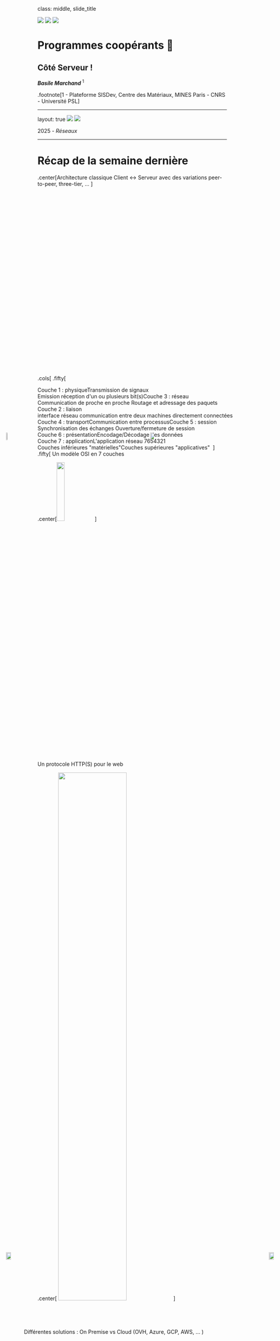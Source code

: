class: middle, slide_title

<img class="slide_title_mpt" src="static/media/logos/logo_mines_paris.png">
<img class="slide_title_cnrs" src="static/media/logos/logo_cnrs.jpg">

<!-- <img class="slide_title_armines" src="static/media/logos/logo_armines.jpg"> -->
<img class="left_panel" src="static/media/logos/mines_paris_lampe.png">

# Programmes coopérants 🚀

## Côté Serveur !

<p> <strong><i>Basile Marchand</i></strong><sup> 1</sup></p>

.footnote[1 - Plateforme SISDev, Centre des Matériaux, MINES Paris - CNRS - Université PSL]

---

layout: true
<img class="slide_header_mpt" src="static/media/logos/logo_mines_paris.png">
<img class="slide_header_cnrs" src="static/media/logos/logo_cnrs.jpg">

<!-- <img class="slide_header_armines" src="static/media/logos/logo_armines.jpg"> -->

<div class="slide_footer">
    <div class="wrap">
        <span>2025 - <i> Réseaux </i>  </span>
    </div>
</div>

---

# Récap de la semaine dernière

.center[Architecture classique Client <-> Serveur avec des variations peer-to-peer, three-tier, ... ]

.cols[
.fifty[
<svg version="1.1" xmlns="http://www.w3.org/2000/svg" viewBox="0 0 1188.9763249545028 1606.6407791513025" height="500">

  <!-- svg-source:excalidraw -->

  <defs>
    <style class="style-fonts">
      @font-face {
        font-family: "Virgil";
        src: url("https://excalidraw.com/Virgil.woff2");
      }
      @font-face {
        font-family: "Cascadia";
        src: url("https://excalidraw.com/Cascadia.woff2");
      }
    </style>
  </defs>
  <rect x="0" y="0" width="1188.9763249545028" height="1606.6407791513025" fill="#ffffff"></rect><g stroke-linecap="round" transform="translate(10 10) rotate(0 581.5030339661319 334.33439324541473)"><path d="M32 0 M32 0 C290.86 6, 548.72 6.44, 1131.01 0 M1131.01 0 C1151.03 2.67, 1166.35 14.3, 1163.01 32 M1163.01 32 C1159.95 181.96, 1161.7 336.03, 1163.01 636.67 M1163.01 636.67 C1164.4 657, 1148.6 669.24, 1131.01 668.67 M1131.01 668.67 C705.86 675.47, 284.52 672.94, 32 668.67 M32 668.67 C8.91 665.02, 1.11 658.37, 0 636.67 M0 636.67 C-0.99 410.64, -1.41 188.43, 0 32 M0 32 C2.07 8.31, 8.4 1.13, 32 0" stroke="#e67700" stroke-width="4.5" fill="none" stroke-dasharray="8 12"></path></g><g stroke-linecap="round" transform="translate(200.4341160350998 48.34475720453929) rotate(0 457.49996185302734 96.99997901916504)"><path d="M1.43 1.06 C267.01 3.67, 532.68 3.22, 915.61 -0.07 M0.67 0.33 C339.03 -2.79, 678.03 -4.05, 915.63 0.59 M911.98 -1.35 C919.73 75.86, 919.83 152.79, 916.04 191.34 M914.4 1.87 C914.43 71.39, 913.45 143.45, 914.7 192.1 M914.95 192.48 C585.72 190.6, 253.68 192.01, 0.49 195.02 M914.21 194.16 C720.89 194.89, 528.22 194.1, -0.45 194.37 M1.41 192.99 C-4.47 145.03, -4.66 100.45, -2.65 -1.01 M1.98 193.12 C2.44 123.31, 3.96 50.78, -0.57 -0.3" stroke="#e67700" stroke-width="2" fill="none"></path></g><g transform="translate(300.50471921939106 77.89198009091706) rotate(0 166.5 22.5)"><text x="0" y="32" font-family="Virgil, Segoe UI Emoji" font-size="36px" fill="#e67700" text-anchor="start" style="white-space: pre;" direction="ltr">Couche 1 : physique</text></g><g transform="translate(277.43414655267793 137.84477627802562) rotate(0 288 35)"><text x="0" y="25" font-family="Virgil, Segoe UI Emoji" font-size="28px" fill="#e67700" text-anchor="start" style="white-space: pre;" direction="ltr">Transmission de signaux</text><text x="0" y="60" font-family="Virgil, Segoe UI Emoji" font-size="28px" fill="#e67700" text-anchor="start" style="white-space: pre;" direction="ltr">Emission réception d'un ou plusieurs bit(s)</text></g><g stroke-linecap="round" transform="translate(209.22831059332316 475.0464711832542) rotate(0 457.49996185302734 96.99997901916504)"><path d="M-0.85 1.05 C327.35 4.33, 651.57 3.91, 916.23 0.62 M0.7 0.73 C299.3 3.75, 597.81 2.67, 915.56 -0.39 M911.27 0.95 C909.33 57.04, 911.78 118.3, 912.89 191.84 M916.59 1.41 C917.25 56.95, 917.92 117.18, 914.64 194.83 M916.03 193.66 C731.52 201.62, 546.11 200.04, -0.29 194.26 M914.71 194.48 C612.22 186.49, 309.89 187.07, 0.03 193.72 M1.45 191.4 C3.87 156.73, -0.95 115.88, -1.96 -1.99 M1.41 195.62 C-0.51 122.2, -1.09 47.7, 1.3 1.95" stroke="#e67700" stroke-width="2" fill="none"></path></g><g transform="translate(309.2989137776142 504.5936940696324) rotate(0 165 22.5)"><text x="0" y="32" font-family="Virgil, Segoe UI Emoji" font-size="36px" fill="#e67700" text-anchor="start" style="white-space: pre;" direction="ltr">Couche 3 : réseau</text></g><g transform="translate(286.2283411109013 564.5464902567405) rotate(0 250 35)"><text x="0" y="25" font-family="Virgil, Segoe UI Emoji" font-size="28px" fill="#e67700" text-anchor="start" style="white-space: pre;" direction="ltr">Communication de proche en proche </text><text x="0" y="60" font-family="Virgil, Segoe UI Emoji" font-size="28px" fill="#e67700" text-anchor="start" style="white-space: pre;" direction="ltr">Routage et adressage des paquets</text></g><g stroke-linecap="round" transform="translate(202.06400216663496 262.50532119152695) rotate(0 457.49996185302734 96.99997901916504)"><path d="M-0.77 -1.31 C275.29 -0.14, 547.4 -0.83, 916.22 -0.39 M-0.06 -0.79 C280.02 -5.34, 559.58 -5.88, 914.95 -0.64 M912.88 1.99 C914.91 39.77, 911.32 80.02, 917.41 191.34 M916.84 -1.16 C917.75 41.14, 916.1 81.11, 916.58 194.64 M916.27 193.28 C724.55 191.36, 532.33 189.42, -0.1 193.91 M915.1 194.14 C729.54 194.82, 543.56 195.13, 0.1 194.28 M-2.98 190.46 C-2.68 133.63, -4.52 76.24, 2.03 -0.43 M1.11 193.94 C-3.59 134.57, -2.01 72.83, -1.07 -0.06" stroke="#e67700" stroke-width="2" fill="none"></path></g><g transform="translate(302.134605350926 292.05254407790426) rotate(0 157.5 22.5)"><text x="0" y="32" font-family="Virgil, Segoe UI Emoji" font-size="36px" fill="#e67700" text-anchor="start" style="white-space: pre;" direction="ltr">Couche 2 : liaison</text></g><g transform="translate(279.0640326842131 352.0053402650133) rotate(0 404.5 35)"><text x="0" y="25" font-family="Virgil, Segoe UI Emoji" font-size="28px" fill="#e67700" text-anchor="start" style="white-space: pre;" direction="ltr">interface réseau </text><text x="0" y="60" font-family="Virgil, Segoe UI Emoji" font-size="28px" fill="#e67700" text-anchor="start" style="white-space: pre;" direction="ltr">communication entre deux machines directement connectées</text></g><g stroke-linecap="round" transform="translate(211.6164134022183 699.5281352194611) rotate(0 457.49996185302734 96.99997901916504)"><path d="M0.43 0.1 C321.36 1.32, 640.33 1.68, 916.26 0.01 M0.58 0.08 C205.25 -4, 409.72 -3.04, 915.04 -0.33 M912.45 -3.05 C910.78 55.22, 909.88 104.08, 917.02 196.11 M916.17 0.37 C913.46 57.85, 914.36 117.05, 916.4 193.62 M913.43 194.28 C596.71 190.07, 280.34 189.25, 0.33 195.15 M915.71 194.36 C556.82 197.44, 199.96 196.28, 0.19 194.16 M-3.41 190.65 C-5.91 118.29, -3 43.15, -2.67 -0.66 M-1.55 195.76 C3.89 149.11, 3.5 105.43, 0.43 0.5" stroke="#1864ab" stroke-width="2" fill="none"></path></g><g transform="translate(311.68701658650934 729.0753581058393) rotate(0 188.5 22.5)"><text x="0" y="32" font-family="Virgil, Segoe UI Emoji" font-size="36px" fill="#1864ab" text-anchor="start" style="white-space: pre;" direction="ltr">Couche 4 : transport</text></g><g transform="translate(288.61644391979644 789.0281542929474) rotate(0 210.5 17.5)"><text x="0" y="25" font-family="Virgil, Segoe UI Emoji" font-size="28px" fill="#1864ab" text-anchor="start" style="white-space: pre;" direction="ltr">Communication entre processus</text></g><g stroke-linecap="round" transform="translate(209.22831059332248 928.7860048734606) rotate(0 457.49996185302734 96.99997901916504)"><path d="M-1.25 -0.42 C279.44 -6.38, 556.57 -5.12, 914.57 1.03 M0.1 0.73 C250.82 6.12, 502.49 5.06, 915.32 -0.76 M912.1 -2.18 C918.67 47.85, 914.92 96.93, 913 194.53 M913.07 1.59 C913.84 53.11, 913.08 103.79, 914.87 194.94 M914.62 193.94 C569.79 187.67, 226.6 187.19, -0.76 194.66 M915.47 194.43 C676.73 201.08, 437.31 200.35, -0.28 194.11 M2.94 193.6 C3.58 140.4, 4.15 81.64, 1.58 0.38 M-0.6 194.52 C3.86 119.13, 3.11 43.75, -1.15 1.4" stroke="#1864ab" stroke-width="2" fill="none"></path></g><g transform="translate(309.2989137776135 958.333227759837) rotate(0 164.5 22.5)"><text x="0" y="32" font-family="Virgil, Segoe UI Emoji" font-size="36px" fill="#1864ab" text-anchor="start" style="white-space: pre;" direction="ltr">Couche 5 : session</text></g><g transform="translate(286.2283411109006 1018.2860239469469) rotate(0 220.5 35)"><text x="0" y="25" font-family="Virgil, Segoe UI Emoji" font-size="28px" fill="#1864ab" text-anchor="start" style="white-space: pre;" direction="ltr">Synchronisation des échanges </text><text x="0" y="60" font-family="Virgil, Segoe UI Emoji" font-size="28px" fill="#1864ab" text-anchor="start" style="white-space: pre;" direction="ltr">Ouverture/fermeture de session</text></g><g stroke-linecap="round" transform="translate(211.61641340221854 1158.0438745274591) rotate(0 457.49996185302734 96.99997901916504)"><path d="M-1 0.58 C311.01 7.45, 624.94 6.48, 915.34 -0.91 M-0.37 0.35 C331.9 4.14, 663.17 3.82, 915.32 -0.37 M918.54 -2.07 C915.57 77.47, 912.33 150.64, 917.61 197.61 M914.45 1.33 C918.32 54.33, 915.92 106.67, 916.04 194.91 M915.37 193.85 C705.89 199.87, 497.82 201.93, 0.75 193.14 M914.23 194.48 C652.16 193.04, 389.53 193.6, 0.06 193.34 M1.78 197.18 C-2.73 122.93, -6.19 55.96, 0.92 -3.03 M-0.16 192.67 C-3.3 149.46, -1.72 103.32, -1.03 0.69" stroke="#1864ab" stroke-width="2" fill="none"></path></g><g transform="translate(311.68701658650957 1187.5910974138355) rotate(0 214 22.5)"><text x="0" y="32" font-family="Virgil, Segoe UI Emoji" font-size="36px" fill="#1864ab" text-anchor="start" style="white-space: pre;" direction="ltr">Couche 6 : présentation</text></g><g transform="translate(288.61644391979667 1247.5438936009455) rotate(0 227 17.5)"><text x="0" y="25" font-family="Virgil, Segoe UI Emoji" font-size="28px" fill="#1864ab" text-anchor="start" style="white-space: pre;" direction="ltr">Encodage/Décodage des données</text></g><g stroke-linecap="round" transform="translate(214.00451621111415 1383.4894570844876) rotate(0 457.49996185302734 96.99997901916504)"><path d="M-1.16 0.02 C313.55 5.46, 628.86 6.35, 914.4 -0.12 M0.72 -0.61 C356.65 -5.67, 711.49 -5.4, 915.07 -0.35 M917.94 -1.76 C912.09 61.4, 914.26 129.85, 916.13 194.02 M914.16 -1.9 C910.61 43.66, 913 89.76, 914.86 195.94 M914.59 192.58 C644.97 192.65, 374.7 193.87, 1.03 193.77 M915.43 194.36 C635.92 191.57, 358.55 191.56, -0.18 194.45 M3.4 190.74 C1.12 153.11, 4.66 109.49, 0.92 2.06 M-1.04 195.84 C3.46 131.09, 1.09 64.96, 1.75 1.55" stroke="#1864ab" stroke-width="2" fill="none"></path></g><g transform="translate(314.0751193954052 1413.036679970864) rotate(0 193.5 22.5)"><text x="0" y="32" font-family="Virgil, Segoe UI Emoji" font-size="36px" fill="#1864ab" text-anchor="start" style="white-space: pre;" direction="ltr">Couche 7 : application</text></g><g transform="translate(291.0045467286923 1472.989476157974) rotate(0 146 17.5)"><text x="0" y="25" font-family="Virgil, Segoe UI Emoji" font-size="28px" fill="#1864ab" text-anchor="start" style="white-space: pre;" direction="ltr">L'application réseau </text></g><g stroke-linecap="round" transform="translate(1016.7123606947414 1435.697376910803) rotate(0 44.71341429421955 38.20964494233294)"><path d="M57.35 7.02 L87.94 41.64 L74.41 46.36 L48.47 73.57 L14.83 45.85 L2.78 40.8 L6.48 28.95 L40.45 5.89 L43.2 1.31 L57.41 8.64" stroke="none" stroke-width="0" fill="#228be6"></path><path d="M56.25 9.75 M56.25 9.75 C65.3 16.01, 66.95 23.63, 78.18 29.25 M56.25 9.75 C63.38 14.73, 69.16 19.69, 78.18 29.25 M78.18 29.25 C85.59 40.83, 88.07 41.2, 78.18 48.75 M78.18 29.25 C88.31 40.15, 89.24 35.3, 78.18 48.75 M78.18 48.75 C67.52 52.94, 64.68 60.82, 56.25 66.67 M78.18 48.75 C71.62 54.77, 68.54 56.97, 56.25 66.67 M56.25 66.67 C47.86 72.96, 45.02 78.85, 33.75 66.67 M56.25 66.67 C41.65 79.21, 40.66 73.49, 33.75 66.67 M33.75 66.67 C29.46 59.39, 18.08 55.42, 11.25 48.75 M33.75 66.67 C23.72 61.12, 16.97 54.28, 11.25 48.75 M11.25 48.75 C-0.21 37, -2.87 39.46, 11.25 29.25 M11.25 48.75 C-4.29 37.66, 3.44 39.48, 11.25 29.25 M11.25 29.25 C18.4 22.38, 26.08 21.93, 33.75 9.75 M11.25 29.25 C16.83 23.52, 21.89 19.94, 33.75 9.75 M33.75 9.75 C41.63 0.71, 47.29 -1.82, 56.25 9.75 M33.75 9.75 C44.42 4.02, 46.93 2.66, 56.25 9.75" stroke="#1864ab" stroke-width="4" fill="none"></path></g><g transform="translate(1053.885295333876 1447.0384722005042) rotate(0 12.595744680851112 27.57446808510622)"><text x="0" y="39.148936170212785" font-family="Virgil, Segoe UI Emoji" font-size="44.02194635353149px" fill="#fff" text-anchor="start" style="white-space: pre;" direction="ltr">7</text></g><g stroke-linecap="round" transform="translate(1018.4399244288361 1211.2157128745953) rotate(0 44.71341429421955 38.20964494233294)"><path d="M58.68 13.02 L87.69 39.73 L74.96 45.84 L47.84 74.12 L10.65 49.52 L4.32 40.02 L6.62 34.52 L43.7 2.97 L45.7 1.47 L58.92 5.79" stroke="none" stroke-width="0" fill="#228be6"></path><path d="M56.25 9.75 M56.25 9.75 C59.53 13.18, 70.16 23.07, 78.18 29.25 M56.25 9.75 C64.11 14.75, 67.26 22.15, 78.18 29.25 M78.18 29.25 C89.62 40.3, 88.09 41.87, 78.18 48.75 M78.18 29.25 C92.93 39.65, 88.85 42.77, 78.18 48.75 M78.18 48.75 C69.94 52.98, 65.23 58.66, 56.25 66.67 M78.18 48.75 C69.29 56.31, 62.1 62.19, 56.25 66.67 M56.25 66.67 C42.56 77.74, 43.22 73.89, 33.75 66.67 M56.25 66.67 C43.47 75.88, 41.2 75.04, 33.75 66.67 M33.75 66.67 C30.21 63.8, 22.94 55.49, 11.25 48.75 M33.75 66.67 C25.64 62.55, 19.88 56.69, 11.25 48.75 M11.25 48.75 C0.84 35.6, 3.81 40.75, 11.25 29.25 M11.25 48.75 C-4.22 39.87, -0.2 42.75, 11.25 29.25 M11.25 29.25 C14.38 21.46, 22.49 19.28, 33.75 9.75 M11.25 29.25 C18.02 23.02, 26.9 15.74, 33.75 9.75 M33.75 9.75 C41.57 2.78, 45.61 2.75, 56.25 9.75 M33.75 9.75 C44.81 -1.58, 48.79 -1.81, 56.25 9.75" stroke="#1864ab" stroke-width="4" fill="none"></path></g><g transform="translate(1055.612859067971 1222.5568081642964) rotate(0 15 27.5)"><text x="0" y="39" font-family="Virgil, Segoe UI Emoji" font-size="44.02194635353149px" fill="#fff" text-anchor="start" style="white-space: pre;" direction="ltr">6</text></g><g stroke-linecap="round" transform="translate(1020.8280272377319 981.9578432205976) rotate(0 44.71341429421955 38.20964494233294)"><path d="M53.14 8.51 L87.45 35.6 L81.98 50.5 L41.33 74.74 L11.08 52.01 L1.38 37.04 L7.29 29.48 L40.18 2.06 L47.45 5.58 L52.66 10.59" stroke="none" stroke-width="0" fill="#228be6"></path><path d="M56.25 9.75 M56.25 9.75 C62.81 10.65, 68.35 18.74, 78.18 29.25 M56.25 9.75 C65.97 16.31, 73.85 24.94, 78.18 29.25 M78.18 29.25 C90.84 40.53, 89.94 39.52, 78.18 48.75 M78.18 29.25 C85.68 42.2, 91.15 43.59, 78.18 48.75 M78.18 48.75 C70.92 52.62, 65.13 55.16, 56.25 66.67 M78.18 48.75 C72.62 55.63, 66.44 60.54, 56.25 66.67 M56.25 66.67 C45.61 73.32, 42.97 72.94, 33.75 66.67 M56.25 66.67 C45.09 75.81, 42.69 76.18, 33.75 66.67 M33.75 66.67 C28.72 66.28, 23.13 54.9, 11.25 48.75 M33.75 66.67 C27.21 62, 21.84 60.71, 11.25 48.75 M11.25 48.75 C-1.27 36.89, 1.73 40.32, 11.25 29.25 M11.25 48.75 C-3.46 41.61, -0.95 35.69, 11.25 29.25 M11.25 29.25 C16.7 19.85, 22.74 19.11, 33.75 9.75 M11.25 29.25 C15.24 24.52, 23.69 21.09, 33.75 9.75 M33.75 9.75 C43.09 0.38, 41.72 -1.81, 56.25 9.75 M33.75 9.75 C43.85 2.08, 44.11 -2.29, 56.25 9.75" stroke="#1864ab" stroke-width="4" fill="none"></path></g><g transform="translate(1058.0009618768668 993.2989385102987) rotate(0 14.5 27.5)"><text x="0" y="39" font-family="Virgil, Segoe UI Emoji" font-size="44.02194635353149px" fill="#fff" text-anchor="start" style="white-space: pre;" direction="ltr">5</text></g><g stroke-linecap="round" transform="translate(1018.4399244288363 759.8642819932866) rotate(0 44.71341429421955 38.20964494233317)"><path d="M55.72 7.74 L86.4 36.6 L76.8 48.45 L45.24 77.93 L11.31 45.62 L-0.59 42.89 L11.07 29.78 L40.42 -0.88 L49.84 1.63 L54.14 11.48" stroke="none" stroke-width="0" fill="#228be6"></path><path d="M56.25 9.75 M56.25 9.75 C62.44 13.12, 72.39 23.91, 78.18 29.25 M56.25 9.75 C59.2 16.16, 64.85 17.4, 78.18 29.25 M78.18 29.25 C86.36 36.03, 88.15 42.71, 78.18 48.75 M78.18 29.25 C90.27 36.8, 89.87 35.23, 78.18 48.75 M78.18 48.75 C71.73 51.52, 65.47 54.79, 56.25 66.67 M78.18 48.75 C69.71 53.67, 65 61.91, 56.25 66.67 M56.25 66.67 C44.84 75.96, 45.9 79.25, 33.75 66.67 M56.25 66.67 C42.12 73.93, 46.61 77.26, 33.75 66.67 M33.75 66.67 C28.59 62.87, 18.36 59.12, 11.25 48.75 M33.75 66.67 C27.24 62.76, 20.73 57.88, 11.25 48.75 M11.25 48.75 C-3.77 42.6, 3.51 38.01, 11.25 29.25 M11.25 48.75 C4.31 36.73, 3.55 34.91, 11.25 29.25 M11.25 29.25 C16.85 21.82, 29.24 18.39, 33.75 9.75 M11.25 29.25 C17.89 21.3, 26.77 18.1, 33.75 9.75 M33.75 9.75 C44.27 -3.12, 44.07 -1.46, 56.25 9.75 M33.75 9.75 C48.88 4.1, 45.82 -0.71, 56.25 9.75" stroke="#1864ab" stroke-width="4" fill="none"></path></g><g transform="translate(1055.612859067971 771.2053772829877) rotate(0 15 27.5)"><text x="0" y="39" font-family="Virgil, Segoe UI Emoji" font-size="44.02194635353149px" fill="#fff" text-anchor="start" style="white-space: pre;" direction="ltr">4</text></g><g stroke-linecap="round" transform="translate(1013.6637188110449 525.8302067214954) rotate(0 44.71341429421955 38.20964494233317)"><path d="M52.53 9.31 L89.45 37.88 L81.06 44.98 L48.6 77.49 L10.26 52.49 L0.84 42.09 L4 35.3 L39.75 6.23 L44.11 3.06 L57.27 13.71" stroke="none" stroke-width="0" fill="#fd7e14"></path><path d="M56.25 9.75 M56.25 9.75 C61.39 12.05, 72.03 23.72, 78.18 29.25 M56.25 9.75 C61.39 17.03, 70.08 21.19, 78.18 29.25 M78.18 29.25 C88.81 41.74, 89.68 39.23, 78.18 48.75 M78.18 29.25 C93.29 37.96, 90.26 39.39, 78.18 48.75 M78.18 48.75 C69.42 51.72, 65.1 61.02, 56.25 66.67 M78.18 48.75 C70.32 52.61, 64.01 60.26, 56.25 66.67 M56.25 66.67 C42.97 79.48, 44.64 76.13, 33.75 66.67 M56.25 66.67 C47.35 72.86, 41.37 74.17, 33.75 66.67 M33.75 66.67 C22.79 59.11, 19.22 51.08, 11.25 48.75 M33.75 66.67 C26.07 61.61, 22.41 57.73, 11.25 48.75 M11.25 48.75 C-2.49 35.67, -1.03 37.03, 11.25 29.25 M11.25 48.75 C-0.52 35.83, 2.92 34.49, 11.25 29.25 M11.25 29.25 C18.18 23.95, 29.72 12.06, 33.75 9.75 M11.25 29.25 C16.51 26.11, 21.97 20.17, 33.75 9.75 M33.75 9.75 C45.16 1.58, 48.04 -3.4, 56.25 9.75 M33.75 9.75 C44.2 -3.58, 44.85 -1.62, 56.25 9.75" stroke="#e67700" stroke-width="4" fill="none"></path></g><g transform="translate(1050.8366534501797 537.1713020111983) rotate(0 16 27.5)"><text x="0" y="39" font-family="Virgil, Segoe UI Emoji" font-size="44.02194635353149px" fill="#fff" text-anchor="start" style="white-space: pre;" direction="ltr">3</text></g><g stroke-linecap="round" transform="translate(1008.887513193253 315.67715953866445) rotate(0 44.71341429421955 38.20964494233317)"><path d="M52.92 8.72 L84.65 38.55 L75.42 51.29 L41.08 76.08 L14.68 52.02 L2.14 40.94 L10.5 29.41 L39.37 4.76 L48.64 4.19 L58.62 12.38" stroke="none" stroke-width="0" fill="#fd7e14"></path><path d="M56.25 9.75 M56.25 9.75 C65.23 11.44, 67.42 17, 78.18 29.25 M56.25 9.75 C63.12 17.21, 70.38 22.82, 78.18 29.25 M78.18 29.25 C86.07 38.9, 89.48 41.21, 78.18 48.75 M78.18 29.25 C90.04 42.06, 90.53 34.72, 78.18 48.75 M78.18 48.75 C69.55 51.88, 63.38 56.77, 56.25 66.67 M78.18 48.75 C71.5 55.5, 65.03 60.89, 56.25 66.67 M56.25 66.67 C43.52 72.6, 41.83 75.67, 33.75 66.67 M56.25 66.67 C44.99 76.38, 46.48 77.56, 33.75 66.67 M33.75 66.67 C27.34 62.78, 22.6 58.01, 11.25 48.75 M33.75 66.67 C29.47 60.69, 23.14 59.8, 11.25 48.75 M11.25 48.75 C1.1 39.06, 2.73 36.9, 11.25 29.25 M11.25 48.75 C3.61 39.88, -2.31 37.78, 11.25 29.25 M11.25 29.25 C16.15 23.26, 30.65 12.03, 33.75 9.75 M11.25 29.25 C19.71 24.16, 28.56 16.21, 33.75 9.75 M33.75 9.75 C47.02 -1.29, 47.78 3.94, 56.25 9.75 M33.75 9.75 C47.73 1.67, 48.26 -3.25, 56.25 9.75" stroke="#e67700" stroke-width="4" fill="none"></path></g><g transform="translate(1046.0604478323878 327.01825482836557) rotate(0 16.5 27.5)"><text x="0" y="39" font-family="Virgil, Segoe UI Emoji" font-size="44.02194635353149px" fill="#fff" text-anchor="start" style="white-space: pre;" direction="ltr">2</text></g><g stroke-linecap="round" transform="translate(1011.2756160021481 100.74790673804046) rotate(0 44.71341429421955 38.20964494233317)"><path d="M52.43 6.58 L85.87 38.99 L78.15 50.04 L45.99 75.11 L11.1 51.78 L3.77 40.65 L11.16 35.25 L40.79 6.17 L48.16 6.11 L52.96 11.48" stroke="none" stroke-width="0" fill="#fd7e14"></path><path d="M56.25 9.75 M56.25 9.75 C67.77 15.36, 76.87 25.95, 78.18 29.25 M56.25 9.75 C60.42 13.01, 65.48 19.54, 78.18 29.25 M78.18 29.25 C92.78 35.17, 92.58 42.36, 78.18 48.75 M78.18 29.25 C85.76 39.61, 93.88 40.38, 78.18 48.75 M78.18 48.75 C73.06 59.15, 64.57 63.27, 56.25 66.67 M78.18 48.75 C69.73 54.13, 62.28 62, 56.25 66.67 M56.25 66.67 C48.77 79.62, 45.9 80.17, 33.75 66.67 M56.25 66.67 C41.45 79.82, 48.4 77.24, 33.75 66.67 M33.75 66.67 C29.52 56.43, 18.25 53.87, 11.25 48.75 M33.75 66.67 C25.26 61.47, 21.25 55.47, 11.25 48.75 M11.25 48.75 C-3.35 37.25, -2.38 37.23, 11.25 29.25 M11.25 48.75 C2.71 43.2, 1.89 35.33, 11.25 29.25 M11.25 29.25 C21.77 24.46, 26.41 12.89, 33.75 9.75 M11.25 29.25 C19.18 24.16, 27.17 14.27, 33.75 9.75 M33.75 9.75 C47.66 -3.15, 45.6 1.68, 56.25 9.75 M33.75 9.75 C48.52 -3.59, 45.53 -1.02, 56.25 9.75" stroke="#e67700" stroke-width="4" fill="none"></path></g><g transform="translate(1048.448550641283 112.08900202774157) rotate(0 7 27.5)"><text x="0" y="39" font-family="Virgil, Segoe UI Emoji" font-size="44.02194635353149px" fill="#fff" text-anchor="start" style="white-space: pre;" direction="ltr">1</text></g><g stroke-linecap="round" transform="translate(15.970257022239139 686.7736089619962) rotate(0 581.5030339661319 454.93358509465315)"><path d="M32 0 M32 0 C408.08 8.61, 787.13 9.73, 1131.01 0 M1131.01 0 C1155.22 1.15, 1160.46 13.71, 1163.01 32 M1163.01 32 C1161.73 240.2, 1160.98 445.43, 1163.01 877.87 M1163.01 877.87 C1160.9 895.73, 1155.33 910.54, 1131.01 909.87 M1131.01 909.87 C697.73 906.41, 262.3 905.77, 32 909.87 M32 909.87 C12.08 906.09, -3.37 898.14, 0 877.87 M0 877.87 C2.43 602.09, 2.66 324.85, 0 32 M0 32 C-1.45 10.7, 9.76 -3.74, 32 0" stroke="#1864ab" stroke-width="4.5" fill="none" stroke-dasharray="8 12"></path></g><g transform="translate(-204.86916546137502 325.4166960915377) rotate(270.05441647727315 304.06837457447324 23.912436963854816)"><text x="0" y="33.82487392770985" font-family="Virgil, Segoe UI Emoji" font-size="38.234424889863895px" fill="#e67700" text-anchor="start" style="white-space: pre;" direction="ltr">Couches inférieures "matérielles"</text></g><g transform="translate(-221.97559336675715 1132.626948600408) rotate(270.05441647727315 330.00000000000006 24)"><text x="0" y="34" font-family="Virgil, Segoe UI Emoji" font-size="38.234424889863895px" fill="#1864ab" text-anchor="start" style="white-space: pre;" direction="ltr">Couches supérieures "applicatives" </text></g></svg>
]
.fifty[
Un modèle OSI en 7 couches

.center[<img src="static/media/adresseip.png" width="20%">]

Un protocole HTTP(S) pour le web

.center[
<img src="static/media/http_request.png" width="60%">
]

]
]

---

# Quel est le rôle du serveur ?

.center[
<img src="static/media/ClientServer.png" width="60%">
]

--

.center[🥱 Attendre et attendre et attendre ... 🥱]

--

Et de temps en temps 🥳 il doit traiter une requête !

---

class: center, middle

# Serveur et serveur deux choses différentes

**_Attention_** il y a deux significations à serveur ...

.center[

<iframe src="https://giphy.com/embed/xU9TT471DTGJq" width="480" height="365" frameBorder="0" class="giphy-embed" allowFullScreen></iframe>
]

---

# Serveur et serveur deux choses différentes

## Le serveur hardware

.center[
<img src="https://images.unsplash.com/photo-1558494949-ef010cbdcc31?ixlib=rb-4.0.3&ixid=MnwxMjA3fDB8MHxwaG90by1wYWdlfHx8fGVufDB8fHx8&auto=format&fit=crop&w=1634&q=80" width="50%">
]

.center[C'est la machine **physique ou virtuelle** connectée au réseau qui va recevoir des paquets de données mais en aucun cas ne s'occupera du traitement de ces données]

---

# Serveur et serveur deux choses différentes

## Le serveur hardware : différents types

.center[Serveur physique vs serveur virtuel (VPS) ]

<div style="position: absolute; bottom: 15%; left: 15%">
<img src="static/media/baremetal.png" width="80%">
</div>

--

<div style="position: absolute; bottom: 15%; right: 10%">
<img src="static/media/vps.png" width="80%">
</div>

--

<div style="position: absolute; bottom: 10%; left: 20%">
Différentes solutions : On Premise vs Cloud (OVH, Azure, GCP, AWS, ... )
</div>

---

# Serveur et serveur deux choses différentes

## Le serveur "software"

.center[
<img src="static/media/server_app.png" width="80%">
]

C'est l'application (au sens logiciel) qui va s'occuper de

.center[**Recevoir**, **Traiter** et **Répondre** aux requètes HTTP]

Différentes solutions : Apache (40%), Nginx (20%), IIS (10%), ...

.footnote[Source : [https://fr.hostadvice.com/marketshare/server/](https://fr.hostadvice.com/marketshare/server/) ]

---

# Héberger plusieurs serveurs HTTP(S) sur un même serveur physique ?

.center[OUI 🎯 il suffit de se partager le port 80 🤝]

.center[<img src="static/media/virtualhost.png" width="80%">]

--

.center[Il suffit de configurer au niveau du serveur HTTP des **Virtual Host**]

--

<div style="position: absolute; top: 30%; left:15%">
<img src="static/media/config_mines.png" width="40%">
</div>

<div style="position: absolute; top: 30%; left:55%">
<img src="static/media/config_cpp.png" width="70%">
</div>

---

# Un mot sur le serverless

.center[Un serveur traditionnel passe son temps à attendre ...

🥱

]

.center[**_Un serveurless est un serveur qui n'attend pas_**]

Le principe est de découper le traitement en petites **tâches indépendantes** (fonctions) qui seront exécutées **à la demande**

.cols[
.fifty[

## Avantages

- Pas de gestion de serveur
- Pas de coût fixe
- Évolutif

]
.fifty[

## Inconvénients/Difficultés

- Temps de démarrage
- Coût à l'usage
- Difficulté de débogage
- Stateless

]
]

Coût plus faible pour les fournisseurs car ils peuvent optimiser l'utilisation des ressources

---

# Tous les serveurs font la même chose ?

**Deux applications**

.center[Sites statiques vs dynamiques]

.cols[
.fifty[

<iframe src="https://cpp.bmarchand.fr/controlSection.html" width="100%" height="400" frameBorder="0"></iframe>

    ]

.fifty[

<iframe width="600px" height="400px" src="https://xkcd.com" style="-moz-transform: scale(0.75);"></iframe>

    ]

]

---

# Site statique

.center[Le serveur http ne fait qu'une seule et unique chose
<br><br>
**_lire des fichiers_** html, png, jpg, pdf, .... et **_envoyer le contenu au client_**
]

<br><br>

.center[
<a href="http://cpp.bmarchand.fr" target="_blank"> <img src="static/media/site_statique.png" width="100%"></a>
]

---

# Site dynamique

.center[Le serveur http va devoir travailler avec d'autre service <br>afin de produire le résultat final pouvant être envoyé au client]

.center[
<a href="http://bmarchand.fr/research/activities" target="_blank">
<img src="static/media/dynamic_site1.png" width="60%">
</a>
]

--

.center[
<a href="https://rep.mines-paristech.fr" target="_blank">
<img src="static/media/cerebro.png" width="50%">
</a>
]

---

# Solutions d'hébergement gratuit

.cols[
.fifty[

## Sites statiques

- GitHub Pages
- GitLab Pages
- Netlify
- Vercel
- ...

]
.fifty[

## Sites dynamiques

- ~~Heroku~~
- Glitch
- Repl.it
- PythonAnywhere
- Vercel (serverless)
- ...

]

]

.center[Plein d'offres sur le marché, à vous de choisir celle qui vous convient le mieux]

Attention en revanche :

.center[**_Gratuit_** ne veut pas dire **_sans limite_**]

---

# Le serveur web : un besoin de perf 🚀

.center[<img src="static/media/clients.png" width="80%">]

<div style="position: absolute; bottom: 15s%; right: 10%;">
  .center[Comment faire pour que tout le monde <br><br>ait une réponse en un temps raisonnable ?<br>
  .⏳️]
</div>

---

# Solutions techniques

.center[<img src="static/media/concurency.png" width="70%">]

.center[Utilisation du parallélisme de tâches processus/thread et/ou programmation asynchrone]

---

# Et au fait il répond quoi le serveur à GET ?

.cols[
.fifty[
.center[<img src="static/media/http_request.png" width="100%">]
]
.fifty[
.center[<img src="static/media/response_format.png" width="100%">]
]
]

Possible de voir les requêtes et réponses dans votre navigateur via

.center[`Outils de développement > Network`]

---

<!-- # Faisons un serveur http de base

.center[
[http://bit.ly/3EeuLLo](http://bit.ly/3EeuLLo)
]

.center[
<img src="static/media/qrcode/http_server.png" width="20%">
]

📢 ⚠️ On regarde le fichier `minimal_server.py`

--- -->

# (Au passage c'est quoi mon IP ?)

Quand je suis un serveur comment je fais pour connaitre mon IP ?

Il suffit de demander à TEST-NET-1,2,3 :

.center[192.0.2.0 ou 198.51.100.0 ou 203.0.113.0]

```python
import socket
def find_my_ip():
    candidates = []
    for test_ip in ["192.0.2.0", "198.51.100.0", "203.0.113.0"]:
        s = socket.socket(socket.AF_INET, socket.SOCK_DGRAM)
        s.connect((test_ip, 80))
        ip_addr = s.getsockname()[0]
        s.close()
        if ip_addr in candidates:
            return ip_addr
        candidates.append(ip_addr)

    return candidates[0]
```

⚠️ `socket.SOCK_DGRAM` connexion via UDP et pas TCP

---

# Traitement des requêtes

Le fonctionnement interne d'un serveur HTTP est assez simple

1. **Écouter** sur un port (80 par défaut)
2. **Accepter** une connexion
3. **Lire** la requête
4. **Traiter** la requête
5. **Envoyer** la réponse
6. **Fermer** la connexion

Le point important est la transition entre les étapes 3 et 4 qui est le coeur du serveur HTTP
car définit la manière dont le serveur va traiter la requête.

---

# Exemple fait à la main

.center[
[http://bit.ly/3EeuLLo](http://bit.ly/3EeuLLo)
]

.center[
<img src="static/media/qrcode/http_server.png" width="20%">
]

📢 ⚠️ On regarde les fichiers `more_advance_server.py` et `more_more_advance_server.py`

---

# Évidemment il existe des framework pour ça !

---

# Les framework

Réponse à un besoin mais lequel ?

.center[***Cadre de développement simplifié***]

En gros un guide <strike> spirituel </strike>, permettant de développer simplement des applications spécifiques.

.center[

<iframe src="https://giphy.com/embed/MZW5o8f5RaH0Q" width="480" height="197" frameBorder="0" class="giphy-embed" allowFullScreen></iframe>

]

---

# Framework vs Librairie

.center[Frameworks, Librairies, même chose ? <br> ]

--

.cols[
.fifty[
.center[<b> Librairies </b>]

Ensemble de programmes effectuant des opérations spécifiques, que vous allez utiliser de manière ponctuelle au sein de vos programmes en suivant votre propre logique.

<br>

Par exemple `NumPy` en Python 🐍 est une librairie

.center[
<img src="static/media/library.png" width="70%">
]

]
.vertbar[]
.fifty[
.center[<b> Framework </b>]

Cadre de développement dans lequel le développeur vient s'inscrire, i.e. développer des fonctionnalités/comportements. Là ce n'est plus le développeur qui fixe sa logique mais le framework.

<br>

Un code à trou 🕳️ en quelque sorte

.center[
<img src="static/media/framework_concept.png" width="70%">
]

]
]

---

# Frontend, backend

.center[⚠️ Framework web un terme très, trop, générique ⚠️]

.cols[
.fifty[

.center[Framework frontend]

.center[

  <img src="static/media/framework_frontend.png" width=50%>
]

Focalisé sur le développement d'application côté client.

]
.vertbar[]
.fifty[

.center[Framework backend]

.center[

  <img src="static/media/framework_backend.png" width=100%>
]

Focalisé sur le développement côté serveur

]
]

---

# Les grands principes des framework backend

.center[
<img src="static/media/framework_routes.png" width=100%>
]

A cela un framework complet ajoute des fonctionnalités de :
.center[`Web Template`, `Sécurité`, `Accès à des bases de données`]

---

# Framework Flask

Micro-framework Python 🐍 développé depuis 2010.
<br><br>
.center[
<img src="static/media/logos/logo_flask.png" width=40% />
]
<br><br>
🚧 Micro-framework ne veut pas dire pas utilisable sur des gros projets ⚠️
<br><br>
.center[
Pinterest, Airbnb, Trivago, ...
]
<br><br>
Micro-framework car noyau très léger et minimaliste mais pouvant être enrichi avec des extensions.

---

# Le setup de base

## Installation

```bash
pip install flask
```

--

## Minimal working example

```python
from flask import Flask
app = Flask(__name__)

@app.route('/')
def hello_world():
    return 'Hello, World!'

if __name__ == '__main__':
    app.run()
```

.center[
Une fois lancé -> [http://localhost:5000](http://localhost:5000)
]

.center[? C'est quoi .clignote[`@app.route('/')`] ?]

---

# Les routes

`@app.route` est un décorateur qui permet d'associer une fonction à une URL et un type de requête HTTP.

Dans sa version complète on peut écrire :

```python
@app.route('/hello', methods=['GET', 'POST'])
def hello():
  if request.method == 'POST':
    ## traitement
  elif request.method == 'GET':
    ## traitement
  else:
    return "Méthode non autorisée", 405
```

---

class: center, middle

# On a fini ...

<br><br>

--

# ... ou pas en fait

.center[<iframe src="https://giphy.com/embed/3ohs7XbAurbpO5jIBy" width="480" height="267" frameBorder="0" class="giphy-embed" allowFullScreen></iframe>]

---

# Petite pause mise en pratique

**Objectif** : Mettre en place une API permettant d'accéder au contenu de fichier CSV

Vous avez [https://github.com/ue22-p24/network-frontend-apitester](https://github.com/ue22-p24/network-frontend-apitester) un frontend tout fait !

Et vous avez [https://github.com/ue22-p24/network-backend-api-skeleton](https://github.com/ue22-p24/network-backend-api-skeleton) un backend à compléter

L'api du backend doit **impérativement** respecter les routes documentées dans le README.

---

# Un petit point sécurité 🔒

Quelle différence entre

.center[HTTP et HTTP**S**]

.center[❓]

--

.center[Oui oui c'est le **S** de **S**ecure 😓]

Grosso modo :

.center[
Enrobage du protocôle HTTP dans une couche de chiffrement <br><br><br>
pour garantir la sécurité de l'utilisateur
]

.center[<img src="static/media/https.jpg" width="40%">]

---

# HTTP un truc pas safe ?

.cols[
.fifty[
***Alors oui le HTTP de base n'est pas sécurisé***
]
.fifty[
.center[

<iframe src="https://giphy.com/embed/1FMaabePDEfgk" width="200" height="200" frameBorder="0" class="giphy-embed" allowFullScreen></iframe>
]
]
]

--

.cols[
.fifty[
.center[

<iframe src="https://giphy.com/embed/dZA4cLPCvSs1s5aCm7" width="480" height="270" frameBorder="0" class="giphy-embed" allowFullScreen></iframe>
]
  ]
  .fifty[
    ***Mais ce n'est pas très grave dans pleins de cas***
]
]

---

# Le risque du HTTP

<br>

.cols[
.fifty[
<img src="static/media/http_not_safe.png" width="100%">
]
.fifty[

<img src="static/media/https_safe.png" width="100%">

]
]

.center[Le principe est donc de renfermer la requête HTTP et les informations qu'elle contient <br><br> dans un message crypté]

---

# Principes de chiffrement

En pratique le chiffrement fonctionne avec un système clé publique/clé privée

.center[
<img src="static/media/tls.png" width="60%">
]

---

# Autorité de certification

.center[Tiers de confiance <br><br> qui va générer les certificats permettant le chiffrement et l'authentification de l'identité des correspondants]

Possible de générer ses propres certificat soi-même mais ils ne sont pas considérés comme valide par les clients standards.

.center[<img src="static/media/logos/openssl.png" width="20%">]

Pour générer des certificats gratuitement il existe l'initiative **Let's Encrypt**

.center[<img src="static/media/logos/letsencrypt.png" width="30%">]

---

class: center, middle

# Et maintenant c'est fini ?

.center[<iframe src="https://giphy.com/embed/I1nwVpCaB4k36" width="400" height="400" frameBorder="0" class="giphy-embed" allowFullScreen></iframe>]

---

# Les cookies 🍪

Faisons une pause goûter 🤤

.center[

<iframe src="https://giphy.com/embed/3o6MbitgftpbGFP3B6" width="480" height="362" frameBorder="0" class="giphy-embed" allowFullScreen></iframe>
]

.center[
Ca fait parti de ces petites choses ***cachées*** dans le header des réponses http.
]

---

# Concrètement c'est quoi ?

Un 🍪 HTTP c'est
.center[données qu’un serveur envoie à un client]

.cols[
.fifty[
<img src="static/media/cookie1.png" width="100%">
]
.fifty[
<img src="static/media/cookie2.png" width="100%">
]
]

.center[stockée sur le client (dans le navigateur) <br> **renvoyée** au serveur à chaque nouvelle requête]

.center[ <img src="static/media/cookie3.png" width="40%">]

---

# Quel intérêt ?

Les cookies sont là pour enrichir le HTTP.

.center[HTTP = protocole sans état]

En gros impossible pour un serveur HTTP de savoir si deux requètes viennent d'une même client ou pas 😵‍💫

.center[comment rester authentifier alors ?]

**_La solution_**

.center[Les cookies 🍪 parce que ça laisse des miettes]

Concrètement on va pouvoir stocker :

.center[Un session ID, des préférences utilisateur (light/dark theme, langue, ...)]

---

# Mettre des cookies

Rien de plus simple, dans l'en-tête de la réponse serveur à une requête client il suffit d'ajouter
<br><br>
.center[
`Set-Cookie: <name>=<value>; <attributs...>`
]
<br><br>
Attributs de Cookie

- `Expires` : durée de vie (date/heure)
- `Max-Age` : durée de vie (seconde)
- `Domain` : noms de domaine pour lesquels le cookie est renvoyé [par exemple](https://www.mat.minesparis.psl.eu)
- `Path` : chemin particulier pour lesquels le cookie est renvoyé
- `Secure` : si autorise ou pas l'envoie via HTTP et non HTTPS
- `HttpOnly` : si autorise ou pas l'accès via autre chose de du http(s)

---

# Quelques rêgles à suivre

.center[<img src="static/media/logos/cnil.jpg" width="30%">]
.center[https://www.cnil.fr/fr/cookies-et-autres-traceurs/regles/cookies](https://www.cnil.fr/fr/cookies-et-autres-traceurs/regles/cookies)

- Internautes doivent être informé et donner leur consentement avant le dépôt de certains cookies
  - ❌ Traçage publicitaire / réseaux sociaux
  - ✔️ Cookie pour dire qu'on refuse les cookies [exemple](https://cpp.bmarchand.fr), panier d'achat, authentification, ...
- Recueillir le consentement
  - Bouton refusé aussi visible que celui accepté
  - Possibilité de choisir les cookies
  - Facilité de retrait du consentement

---

# Rajoutons un Cookie dans notre serveur

.center[[http://bit.ly/410qbdD](http://bit.ly/410qbdD)]

.center[
<img src="static/media/qrcode/cookie.png" width="20%">
]

---

# HTTP + 🍪 suffisant pour tout faire ?

.center[
<br><br>

<iframe src="https://giphy.com/embed/XymaJlgorUL8vOfF88" width="480" height="400" frameBorder="0" class="giphy-embed" allowFullScreen></iframe>
]

---

# Mais pourquoi ?

.cols[
.thirty[
<img src="static/media/http.png" width="80%">
]
.sixty[

    <br><br>

Fonctionnement de HTTP très rigide
<br><br>
.center[question/réponse]
<br><br>
Impossible pour le serveur d'être à l'origine de l'échange
.center[Assez limitant en fait 😮‍💨]

.cols[
.fifty[
<img src="static/media/limitation1.png" width="100%">
]
.fifty[
<img src="static/media/limitation2.png" width="100%">

]

]

]
]

---

# Websocket

.center[En 2011 révolution arrivée de Websocket 🤯]

.cols[
.fifty[
<br><br>
.center[connexion **bidirectionnelle** entre un client et le serveur
<br><br>on parle de connexion *full-duplex*
<br><br>Permet au serveur de ***pousser*** des informations vers le client sans que ce dernier n'est rien demandé 😲
]
]
.fifty[
.center[<img src="static/media/ws.png" width="70%">]
]
]

---

# Comment ça marche

Très simplement en fait !

.center[Première étape on établie une connexion vers un serveur WebSocket <br> via <br>
`ws://mon-super-server.com` ou `wss://mon-super-server.com`
]

.center[Une fois la connexion établie <br><br>on doit simplement se mettre en état d'écoute à des évènements particuliers]

Quatre types d'évènements

.center[`onopen` 📖, `onclose` 📕, `onerror` 🚨, `onmessage` 📥]

Et à chaque évènement on va venir associer une action

---

# Par exemple :

.cols[
.fifty[

```javascript
var socket = new WebSocket("ws://localhost:3060/ws");

socket.onopen = function (e) {
  alert("[open] Connection established");
  alert("Sending to server");
  socket.send("My name is John");
};

socket.onmessage = function (event) {
  alert(`[message] Data received from server: ${event.data}`);
};

socket.onclose = function (event) {
  if (event.wasClean) {
    alert(
      `[close] Connection closed cleanly,
      code=${event.code} reason=${event.reason}`
    );
  } else {
    // e.g. server process killed or network down
    // event.code is usually 1006 in this case
    alert("[close] Connection died");
  }
};

socket.onerror = function (error) {
  alert(`[error] ${error.message}`);
};
```

]
.fifty[

```python
from tornado.websocket import websocket_connect

def on_message( msg ):
    print(f"[In on message] {msg}")

ws = await websocket_connect("ws://localhost:3060/ws",
  on_message_callback=on_message)

await ws.write_message("coucou")
await ws.write_message("byebye")
await ws.write_message("vive la MMC")

```

⚠️ Vous voyez apparaître le mot clé `await` que vous ne connaissez pas en Python 🐍

C'est lié à la programmation asynchrone. Pour plus de détails je vous encourage à faire un tour sur le Mooc

.center[*Python : des fondamentaux aux concepts avancés du langage*]

]
]

---

# En pratique

## Une messagerie instantannée !

.center[[http://bit.ly/3xu599H](http://bit.ly/3xu599H)]

.center[
<img src="static/media/qrcode/tornado.png" width="20%">
]

---

# In the next episode

.cols[
.fifty[
.center[<iframe src="https://giphy.com/embed/xTiTnBdvZgewvjTBAs" width="400" height="400" frameBorder="0" class="giphy-embed" allowFullScreen></iframe>]
]
.fifty[
.center[<iframe src="https://giphy.com/embed/RbSmVaVGptW03Wjw3a" width="480" height="400" frameBorder="0" class="giphy-embed" allowFullScreen></iframe>]
]
]

.center[Un tour d'horizon du **Framework `Flask`** <br>
qui va vous simplifier la vie pour tous les développements Web]
